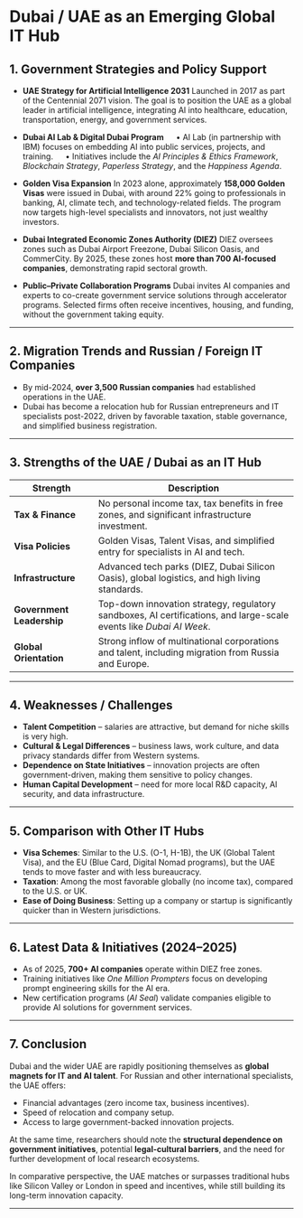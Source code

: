 
# Dubai / UAE as an Emerging Global IT Hub

## 1. Government Strategies and Policy Support

* **UAE Strategy for Artificial Intelligence 2031**
  Launched in 2017 as part of the Centennial 2071 vision. The goal is to position the UAE as a global leader in artificial intelligence, integrating AI into healthcare, education, transportation, energy, and government services.

* **Dubai AI Lab & Digital Dubai Program**
    • AI Lab (in partnership with IBM) focuses on embedding AI into public services, projects, and training.
    • Initiatives include the *AI Principles & Ethics Framework*, *Blockchain Strategy*, *Paperless Strategy*, and the *Happiness Agenda*.

* **Golden Visa Expansion**
  In 2023 alone, approximately **158,000 Golden Visas** were issued in Dubai, with around 22% going to professionals in banking, AI, climate tech, and technology-related fields. The program now targets high-level specialists and innovators, not just wealthy investors.

* **Dubai Integrated Economic Zones Authority (DIEZ)**
  DIEZ oversees zones such as Dubai Airport Freezone, Dubai Silicon Oasis, and CommerCity. By 2025, these zones host **more than 700 AI-focused companies**, demonstrating rapid sectoral growth.

* **Public–Private Collaboration Programs**
  Dubai invites AI companies and experts to co-create government service solutions through accelerator programs. Selected firms often receive incentives, housing, and funding, without the government taking equity.

---

## 2. Migration Trends and Russian / Foreign IT Companies

* By mid-2024, **over 3,500 Russian companies** had established operations in the UAE.
* Dubai has become a relocation hub for Russian entrepreneurs and IT specialists post-2022, driven by favorable taxation, stable governance, and simplified business registration.

---

## 3. Strengths of the UAE / Dubai as an IT Hub

| Strength                  | Description                                                                                                         |
| ------------------------- | ------------------------------------------------------------------------------------------------------------------- |
| **Tax & Finance**         | No personal income tax, tax benefits in free zones, and significant infrastructure investment.                      |
| **Visa Policies**         | Golden Visas, Talent Visas, and simplified entry for specialists in AI and tech.                                    |
| **Infrastructure**        | Advanced tech parks (DIEZ, Dubai Silicon Oasis), global logistics, and high living standards.                       |
| **Government Leadership** | Top-down innovation strategy, regulatory sandboxes, AI certifications, and large-scale events like *Dubai AI Week*. |
| **Global Orientation**    | Strong inflow of multinational corporations and talent, including migration from Russia and Europe.                 |

---

## 4. Weaknesses / Challenges

* **Talent Competition** – salaries are attractive, but demand for niche skills is very high.
* **Cultural & Legal Differences** – business laws, work culture, and data privacy standards differ from Western systems.
* **Dependence on State Initiatives** – innovation projects are often government-driven, making them sensitive to policy changes.
* **Human Capital Development** – need for more local R&D capacity, AI security, and data infrastructure.

---

## 5. Comparison with Other IT Hubs

* **Visa Schemes**: Similar to the U.S. (O-1, H-1B), the UK (Global Talent Visa), and the EU (Blue Card, Digital Nomad programs), but the UAE tends to move faster and with less bureaucracy.
* **Taxation**: Among the most favorable globally (no income tax), compared to the U.S. or UK.
* **Ease of Doing Business**: Setting up a company or startup is significantly quicker than in Western jurisdictions.

---

## 6. Latest Data & Initiatives (2024–2025)

* As of 2025, **700+ AI companies** operate within DIEZ free zones.
* Training initiatives like *One Million Prompters* focus on developing prompt engineering skills for the AI era.
* New certification programs (*AI Seal*) validate companies eligible to provide AI solutions for government services.

---

## 7. Conclusion

Dubai and the wider UAE are rapidly positioning themselves as **global magnets for IT and AI talent**. For Russian and other international specialists, the UAE offers:

* Financial advantages (zero income tax, business incentives).
* Speed of relocation and company setup.
* Access to large government-backed innovation projects.

At the same time, researchers should note the **structural dependence on government initiatives**, potential **legal-cultural barriers**, and the need for further development of local research ecosystems.

In comparative perspective, the UAE matches or surpasses traditional hubs like Silicon Valley or London in speed and incentives, while still building its long-term innovation capacity.

---
